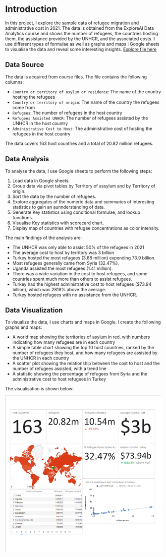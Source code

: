# Introduction

In this project, I explore the sample data of refugee migration and administrative cost in 2021. The data is obtained from the ExploreAI Data Analytics course and shows the number of refugees, the countries hosting them, the assistance provided by the UNHCR, and the associated costs. I use different types of formulae as well as graphs and maps i Google sheets to visualise the data and reveal some interesting insights. [Explore file here](https://docs.google.com/spreadsheets/d/1ky8ATtA07hN28YCfKblYm2Jp6PxkF-NJ/edit?usp=sharing&ouid=108371581388584348202&rtpof=true&sd=true)

## Data Source

The data is acquired from course files. The file contains the following columns:

- `Country or territory of asylum or residence`: The name of the country hosting the refugees
- `Country or territory of origin`: The name of the country the refugees come from
- `Refugees`: The number of refugees in the host country
- `Refugees Assisted UNHCR`: The number of refugees assisted by the UNHCR in the host country
- `Administrative Cost to Host`: The administrative cost of hosting the refugees in the host country

The data covers 163 host countries and a total of 20.82 million refugees.

## Data Analysis

To analyse the data, I use Google sheets to perform the following steps:

1. Load data in Google sheets.
2. Group data via pivot tables by Territory of assylum and by Territory of origin.
3. Sort the data by the number of refugees.
4. Explore aggregates of the numeric data and summaries of interesting statistics to gain an aunnderstanding of data.
5. Generate Key statistics using conditional formulae, and lookup functions.
6. Visualise Key statistics with scorecard chart.
7. Display map of countries with refugee concentrations as color intensity.

The main findings of the analysis are:

- The UNHCR was only able to assist 50% of the refugees in 2021
- The average cost to host by territory was 3 billion
- Turkey hosted the most refugees (3.68 million) expending 73.9 billion.
- Most refugees generally came from Syria (32.47%).
- Uganda assisted the most refugees (1.41 million).
- There was a wide variation in the cost to host refugees, and some countries spent much more than others to assist refugees.
- Turkey had the highest administrative cost to host refugees ($73.94 billion), which was 2818% above the average.
- Turkey hosted refugees with no assistance from the UNHCR.

## Data Visualization

To visualize the data, I use charts and maps in Google. I create the following graphs and maps:

- A world map showing the territories of asylum in red, with numbers indicating how many refugees are in each country
- A simple table chart showing the top 10 host countries, ranked by the number of refugees they host, and how many refugees are assisted by the UNHCR in each country
- A scatter plot showing the relationship between the cost to host and the number of refugees assisted, with a trend line
- A statistic showing the percentage of refugees from Syria and the administrative cost to host refugees in Turkey


The visualisation is shown below:

![UN data set visual](../../assets/Preparing%20Data/UN%20dataset/Screenshot%202024-01-16%20135311.png)
